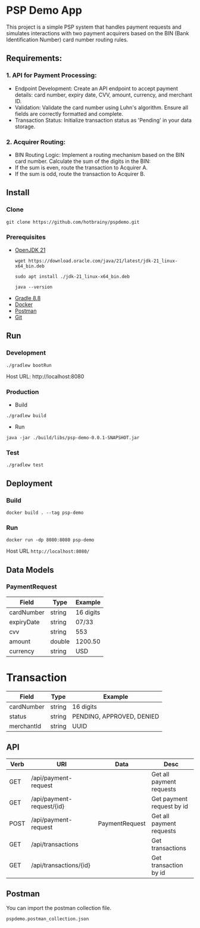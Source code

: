 # PSP Demo App

This project is a simple PSP system that handles payment requests and simulates interactions with
two payment acquirers based on the BIN (Bank Identification Number) card number routing
rules.

## Requirements:

### 1. API for Payment Processing:

- Endpoint Development: Create an API endpoint to accept payment details: card number,
  expiry date, CVV, amount, currency, and merchant ID.
- Validation: Validate the card number using Luhn's algorithm. Ensure all fields are
  correctly formatted and complete.
- Transaction Status: Initialize transaction status as 'Pending' in your data storage.

### 2. Acquirer Routing:

- BIN Routing Logic: Implement a routing mechanism based on the BIN card number.
  Calculate the sum of the digits in the BIN:
- If the sum is even, route the transaction to Acquirer A.
- If the sum is odd, route the transaction to Acquirer B.

## Install

### Clone

```shell
git clone https://github.com/hotbrainy/pspdemo.git
```

### Prerequisites

- [OpenJDK 21](https://openjdk.org/install/)
  ```shell
  wget https://download.oracle.com/java/21/latest/jdk-21_linux-x64_bin.deb
    
  sudo apt install ./jdk-21_linux-x64_bin.deb
    
  java --version
  ```
- [Gradle 8.8](https://gradle.org/install/)
- [Docker](https://docs.docker.com/engine/install/ubuntu/)
- [Postman](https://learning.postman.com/docs/getting-started/installation/installation-and-updates/#install-postman-on-linux)
- [Git](https://git-scm.com/book/en/v2/Getting-Started-Installing-Git)

## Run

### Development

```shell
./gradlew bootRun
```

Host URL:  http://localhost:8080

### Production

- Build

```shell
./gradlew build
```

- Run

```shell
java -jar ./build/libs/psp-demo-0.0.1-SNAPSHOT.jar
```

### Test

```shell
./gradlew test
```

## Deployment

### Build

```shell
docker build . --tag psp-demo
```

### Run

```shell
docker run -dp 8080:8080 psp-demo
```

Host URL `http://localhost:8080/`

## Data Models

### PaymentRequest

| Field      | Type   | Example   |
|------------|--------|-----------|
| cardNumber | string | 16 digits |
| expiryDate | string | 07/33     |
| cvv        | string | 553       |
| amount     | double | 1200.50   |
| currency   | string | USD       |

# Transaction

| Field      | Type   | Example                   |
|------------|--------|---------------------------|
| cardNumber | string | 16 digits                 |
| status     | string | PENDING, APPROVED, DENIED |
| merchantId | string | UUID                      |

## API

| Verb | URI                       | Data           | Desc                      |
|------|---------------------------|----------------|---------------------------|
| GET  | /api/payment-request      |                | Get all payment requests  |
| GET  | /api/payment-request/{id} |                | Get payment request by id |
| POST | /api/payment-request      | PaymentRequest | Get all payment requests  |
| GET  | /api/transactions         |                | Get transactions          |
| GET  | /api/transactions/{id}    |                | Get transaction by id     |

## Postman

You can import the postman collection file.

`pspdemo.postman_collection.json`

